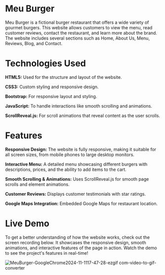 # Meu Burger

Meu Burger is a fictional burger restaurant that offers a wide variety of gourmet burgers. This website allows customers to view the menu, read customer reviews, contact the restaurant, and learn more about the brand. The website includes several sections such as Home, About Us, Menu, Reviews, Blog, and Contact.

# Technologies Used

**HTML5:** Used for the structure and layout of the website.

**CSS3:** Custom styling and responsive design.

**Bootstrap:** For responsive layout and styling.

**JavaScript:** To handle interactions like smooth scrolling and animations.

**ScrollReveal.js:** For scroll animations that reveal content as the user scrolls.

# Features

**Responsive Design:** The website is fully responsive, making it suitable for all screen sizes, from mobile phones to large desktop monitors.

**Interactive Menu:** A detailed menu showcasing different burgers with descriptions, prices, and the ability to add items to the cart.

**Smooth Scrolling & Animations:** Uses ScrollReveal.js for smooth page scrolls and element animations.

**Customer Reviews:** Displays customer testimonials with star ratings.

**Google Maps Integration:** Embedded Google Maps for restaurant location.

# Live Demo
To get a better understanding of how the website works, check out the screen recording below. It showcases the responsive design, smooth animations, and interactive features of the page in action. Watch the demo to see the project's features in real-time!

![MeuBurger-GoogleChrome2024-11-1117-47-28-ezgif com-video-to-gif-converter](https://github.com/user-attachments/assets/e73aafac-31b3-4fc1-b179-0ae809260659)
